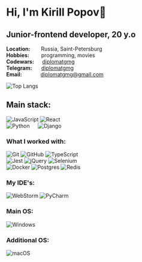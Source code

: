 # Hi, I'm Kirill Popov👋

## Junior-frontend developer, 20 y.o

**Location:** &ensp;&ensp;&ensp; Russia, Saint-Petersburg  
**Hobbies:** &ensp;&ensp;&ensp;&ensp;programming, movies  
**Codewars:** &ensp; &ensp;[diplomatgmg](https://www.codewars.com/users/diplomatgmg)  
**Telegram:** &ensp;&ensp;&ensp;[diplomatgmg](https://t.me/diplomatgmg)  
**Email:** &ensp;&ensp;&ensp;&ensp;&ensp;&ensp; diplomatgmg@gmail.com

![Top Langs](https://github-readme-stats.vercel.app/api/top-langs/?username=diplomatgmg&layout=compact)

## Main stack:

![JavaScript](https://img.shields.io/badge/javascript-%23323330.svg?style=for-the-badge&logo=javascript&logoColor=%23F7DF1E)
![React](https://img.shields.io/badge/react-%2320232a.svg?style=for-the-badge&logo=react&logoColor=%2361DAFB)  
![Python](https://img.shields.io/badge/python-3670A0?style=for-the-badge&logo=python&logoColor=ffdd54) &emsp;
![Django](https://img.shields.io/badge/django-%23092E20.svg?style=for-the-badge&logo=django&logoColor=white)

### What I worked with:
![Git](https://img.shields.io/badge/git-%23F05033.svg?style=for-the-badge&logo=git&logoColor=white)
![GitHub](https://img.shields.io/badge/github-%23121011.svg?style=for-the-badge&logo=github&logoColor=white)
![TypeScript](https://img.shields.io/badge/typescript-%23007ACC.svg?style=for-the-badge&logo=typescript&logoColor=white)  
![Jest](https://img.shields.io/badge/-jest-%23C21325?style=for-the-badge&logo=jest&logoColor=white)
![jQuery](https://img.shields.io/badge/jquery-%230769AD.svg?style=for-the-badge&logo=jquery&logoColor=white)
![Selenium](https://img.shields.io/badge/-selenium-%43B02A?style=for-the-badge&logo=selenium&logoColor=white)  
![Docker](https://img.shields.io/badge/docker-%230db7ed.svg?style=for-the-badge&logo=docker&logoColor=white)
![Postgres](https://img.shields.io/badge/postgres-%23316192.svg?style=for-the-badge&logo=postgresql&logoColor=white)
![Redis](https://img.shields.io/badge/redis-%23DD0031.svg?style=for-the-badge&logo=redis&logoColor=white)

### My IDE's: 
![WebStorm](https://img.shields.io/badge/webstorm-143?style=for-the-badge&logo=webstorm&logoColor=white&color=black) 
![PyCharm](https://img.shields.io/badge/pycharm-143?style=for-the-badge&logo=pycharm&logoColor=black&color=black&labelColor=green)

### Main OS:
![Windows](https://img.shields.io/badge/Windows-0078D6?style=for-the-badge&logo=windows&logoColor=white)

### Additional OS:
![macOS](https://img.shields.io/badge/mac%20os-000000?style=for-the-badge&logo=macos&logoColor=F0F0F0)
